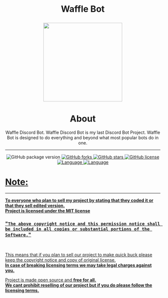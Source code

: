 
  <h1 align= "center"><b>
  Waffle Bot
  </b>
<p align="center">
<img width="256" height="256" src="https://i.imgur.com/20YLhN9.png">
</p>

<h1 align= "center"><b>
  About
  </b>
</h1>

<p align= "center">
Waffle Discord Bot. Waffle Discord Bot is my last Discord Bot Project. Waffle Bot is designed to do everything and beyond what most popular bots do in one.
  <hr>
</p>

<p align= "center">
  <a>
  <img src="https://img.shields.io/github/package-json/v/notdezzi/waffle-bot.svg" alt="GitHub package version">
  </a>
    <a href="https://github.com/notdezzi/waffle-bot/network">
  <img src="https://img.shields.io/github/forks/notdezzi/waffle-bot.svg?style=plastic" alt="GitHub forks">
  </a>
    <a href="https://github.com/notdezzi/waffle-bot/stargazers">
  <img src="https://img.shields.io/github/stars/notdezzi/waffle-bot.svg?style=plastic" alt="GitHub stars">
  </a>
    <a href="https://raw.githubusercontent.com/notdezzi/waffle-bot/master/LICENSE">
  <img src="https://img.shields.io/badge/license-MIT-blue.svg?style=plastic" alt="GitHub license">
    <a href="https://en.wikipedia.org/wiki/Node.js">
  <img src="https://img.shields.io/badge/Uses-Node.js-green" alt="Language">
  </a>
    <a href="https://en.wikipedia.org/wiki/JavaScript">
  <img src="https://img.shields.io/badge/language-JavaScript-yellow.svg" alt="Language">
</p>

# Note:

<hr>

**To everyone who plan to sell my project by stating that they coded it or that they sell edited version.**<br>
**Project is licensed under the MIT license**<br>

### "`The above copyright notice and this permission notice shall be included in all copies or substantial portions of the Software.`"<br>

<br>

This means that if you plan to sell our project to make quick buck please keep the copyright notice and copy of original license. <br>
**In case of breaking licensing terms we may take legal charges against you.**

Project is made open source and **free for all.**<br>
**We cant prohibit reselling of our project but if you do please follow the licensing terms.**<br> 
